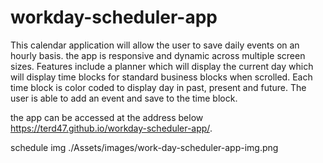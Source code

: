 # workday-scheduler-app
This calendar application will allow the user to save daily events on an hourly basis. the app is responsive and dynamic across multiple screen sizes. Features include  a planner which will display the current day which will display time blocks for standard business blocks when scrolled. Each time block is color coded to display day in past, present and future. The user is able to add an event and save to the time block.

the app can be accessed at the address below
https://terd47.github.io/workday-scheduler-app/.

schedule img 
./Assets/images/work-day-scheduler-app-img.png
